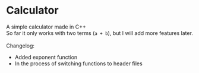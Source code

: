 # Calculator
A simple calculator made in C++<br>
So far it only works with two terms (`a + b`), but I will add more features later.<br><br>
Changelog:<br>
- Added exponent function
- In the process of switching functions to header files
